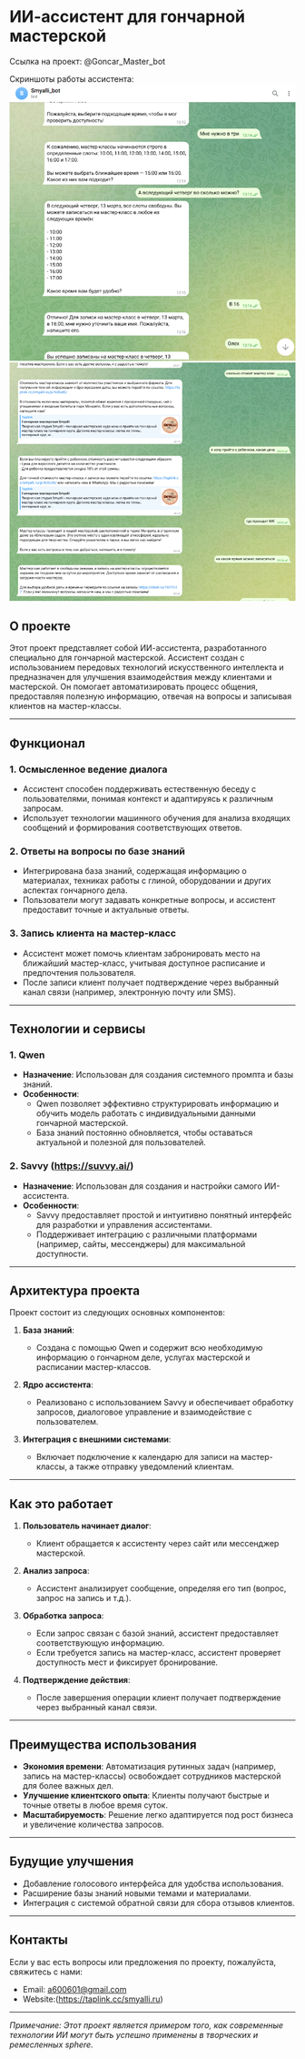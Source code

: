 # ИИ-ассистент для гончарной мастерской

Ссылка на проект: @Goncar_Master_bot

Скриншоты работы ассистента:
![Иллюстрация к проекту](https://raw.githubusercontent.com/Anna600601/AI_assistent/refs/heads/main/%D1%81%D0%BA%D1%801.png)
![Иллюстрация к проекту](https://raw.githubusercontent.com/Anna600601/AI_assistent/refs/heads/main/%D1%81%D0%BA%D1%802.png)

## О проекте

Этот проект представляет собой ИИ-ассистента, разработанного специально для гончарной мастерской. Ассистент создан с использованием передовых технологий искусственного интеллекта и предназначен для улучшения взаимодействия между клиентами и мастерской. Он помогает автоматизировать процесс общения, предоставляя полезную информацию, отвечая на вопросы и записывая клиентов на мастер-классы.

---

## Функционал

### 1. **Осмысленное ведение диалога**
   - Ассистент способен поддерживать естественную беседу с пользователями, понимая контекст и адаптируясь к различным запросам.
   - Использует технологии машинного обучения для анализа входящих сообщений и формирования соответствующих ответов.

### 2. **Ответы на вопросы по базе знаний**
   - Интегрирована база знаний, содержащая информацию о материалах, техниках работы с глиной, оборудовании и других аспектах гончарного дела.
   - Пользователи могут задавать конкретные вопросы, и ассистент предоставит точные и актуальные ответы.

### 3. **Запись клиента на мастер-класс**
   - Ассистент может помочь клиентам забронировать место на ближайший мастер-класс, учитывая доступное расписание и предпочтения пользователя.
   - После записи клиент получает подтверждение через выбранный канал связи (например, электронную почту или SMS).

---

## Технологии и сервисы

### 1. **Qwen**
   - **Назначение**: Использован для создания системного промпта и базы знаний.
   - **Особенности**:
     - Qwen позволяет эффективно структурировать информацию и обучить модель работать с индивидуальными данными гончарной мастерской.
     - База знаний постоянно обновляется, чтобы оставаться актуальной и полезной для пользователей.

### 2. **Savvy (https://suvvy.ai/)**
   - **Назначение**: Использован для создания и настройки самого ИИ-ассистента.
   - **Особенности**:
     - Savvy предоставляет простой и интуитивно понятный интерфейс для разработки и управления ассистентами.
     - Поддерживает интеграцию с различными платформами (например, сайты, мессенджеры) для максимальной доступности.

---

## Архитектура проекта

Проект состоит из следующих основных компонентов:

1. **База знаний**:
   - Создана с помощью Qwen и содержит всю необходимую информацию о гончарном деле, услугах мастерской и расписании мастер-классов.

2. **Ядро ассистента**:
   - Реализовано с использованием Savvy и обеспечивает обработку запросов, диалоговое управление и взаимодействие с пользователем.

3. **Интеграция с внешними системами**:
   - Включает подключение к календарю для записи на мастер-классы, а также отправку уведомлений клиентам.

---

## Как это работает

1. **Пользователь начинает диалог**:
   - Клиент обращается к ассистенту через сайт или мессенджер мастерской.

2. **Анализ запроса**:
   - Ассистент анализирует сообщение, определяя его тип (вопрос, запрос на запись и т.д.).

3. **Обработка запроса**:
   - Если запрос связан с базой знаний, ассистент предоставляет соответствующую информацию.
   - Если требуется запись на мастер-класс, ассистент проверяет доступность мест и фиксирует бронирование.

4. **Подтверждение действия**:
   - После завершения операции клиент получает подтверждение через выбранный канал связи.

---

## Преимущества использования

- **Экономия времени**: Автоматизация рутинных задач (например, запись на мастер-классы) освобождает сотрудников мастерской для более важных дел.
- **Улучшение клиентского опыта**: Клиенты получают быстрые и точные ответы в любое время суток.
- **Масштабируемость**: Решение легко адаптируется под рост бизнеса и увеличение количества запросов.

---

## Будущие улучшения

- Добавление голосового интерфейса для удобства использования.
- Расширение базы знаний новыми темами и материалами.
- Интеграция с системой обратной связи для сбора отзывов клиентов.

---

## Контакты

Если у вас есть вопросы или предложения по проекту, пожалуйста, свяжитесь с нами:

- Email: a600601@gmail.com
- Website:(https://taplink.cc/smyalli.ru)

---

*Примечание: Этот проект является примером того, как современные технологии ИИ могут быть успешно применены в творческих и ремесленных sphere.*
